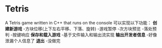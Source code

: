 # Tetris
A Tetris game written in C++ that runs on the console
可以实现以下功能：
**创建新游戏**
-方块位移(上下左右平移、下落、旋转)
-游戏暂停
-次方块预览
-落处预判
-按键响应
**保存和载入游戏**
-基于文件输入和输出流实现
**输出开发者信息**
-好像泄漏个人信息了
**退出**
-没做完
